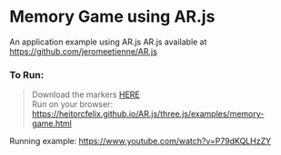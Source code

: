 # Memory Game using AR.js

An application example using AR.js
AR.js available at https://github.com/jeromeetienne/AR.js

### To Run:
> Download the markers [HERE](https://drive.google.com/file/d/1v1J7hE7sCDc8jy4Sf11JZjeaRn3XqMI0/view?usp=sharing)  
> Run on your browser:  
> https://heitorcfelix.github.io/AR.js/three.js/examples/memory-game.html  

Running example: https://www.youtube.com/watch?v=P79dKQLHzZY